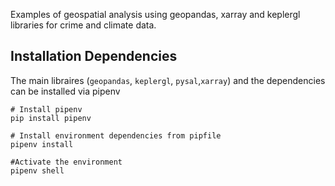 

Examples of geospatial analysis using geopandas, xarray and keplergl libraries for crime and climate data.

## Installation Dependencies


The main libraires (`geopandas`, `keplergl`, `pysal`,`xarray`) and the
dependencies can be installed via pipenv 

```
# Install pipenv
pip install pipenv

# Install environment dependencies from pipfile
pipenv install

#Activate the environment
pipenv shell
```
